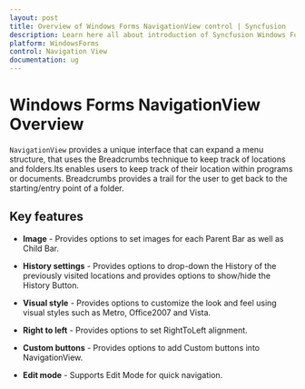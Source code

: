 ```yaml
---
layout: post
title: Overview of Windows Forms NavigationView control | Syncfusion
description: Learn here all about introduction of Syncfusion Windows Forms NavigationView control, its elements and more details.
platform: WindowsForms
control: Navigation View 
documentation: ug
---
```


# Windows Forms NavigationView Overview

 `NavigationView` provides a unique interface that can expand a menu structure, that uses the Breadcrumbs technique to keep track of locations and folders.Its enables users to keep track of their location within programs or documents. Breadcrumbs provides a trail for the user to get back to the starting/entry point of a folder.

## Key features

* **Image** - Provides options to set images for each Parent Bar as well as Child Bar.

* **History settings** -  Provides options to drop-down the History of the previously visited locations and provides options to show/hide the History Button.

* **Visual style** - Provides options to customize the look and feel using visual styles such as Metro, Office2007 and Vista.

* **Right to left** - Provides options to set RightToLeft alignment.

* **Custom buttons** - Provides options to add Custom buttons into NavigationView.

* **Edit mode** - Supports Edit Mode for quick navigation.
